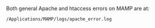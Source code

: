 
Both general Apache and htaccess errors on MAMP are at:
```
/Applications/MAMP/logs/apache_error.log
```